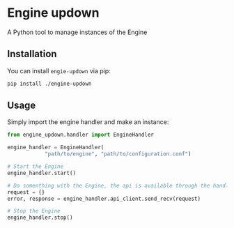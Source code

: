 # Engine updown

A Python tool to manage instances of the Engine

## Installation

You can install `engie-updown` via pip:

```bash
pip install ./engine-updown
```

## Usage
Simply import the engine handler and make an instance:
```py
from engine_updown.handler import EngineHandler

engine_handler = EngineHandler(
            "path/to/engine", "path/to/configuration.conf")

# Start the Engine
engine_handler.start()

# Do somenthing with the Engine, the api is available through the handler
request = {}
error, response = engine_handler.api_client.send_recv(request)

# Stop the Engine
engine_handler.stop()
```

